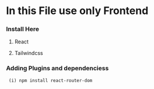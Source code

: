 # In this File use only Frontend

### Install Here

1. React

2. Tailwindcss

### Adding Plugins and dependenciess

```
 (i) npm install react-router-dom

```

